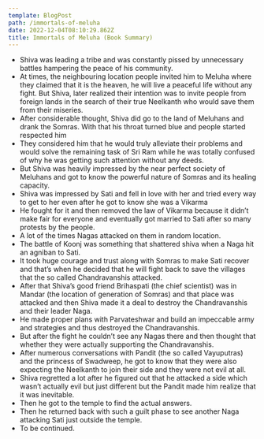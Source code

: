 ```yaml
---
template: BlogPost
path: /immortals-of-meluha
date: 2022-12-04T08:10:29.862Z
title: Immortals of Meluha (Book Summary)
---
```





* Shiva was leading a tribe and was constantly pissed by unnecessary battles hampering the peace of his community.
* At times, the neighbouring location people invited him to Meluha where they claimed that it is the heaven, he will live a peaceful life without any fight. But Shiva, later realized their intention was to invite people from foreign lands in the search of their true Neelkanth who would save them from their miseries.
* After considerable thought, Shiva did go to the land of Meluhans and drank the Somras. With that his throat turned blue and people started respected him
* They considered him that he would truly alleviate their problems and would solve the remaining task of Sri Ram while he was totally confused of why he was getting such attention without any deeds.
* But Shiva was heavily impressed by the near perfect society of Meluhans and got to know the powerful nature of Somras and its healing capacity.
* Shiva was impressed by Sati and fell in love with her and tried every way to get to her even after he got to know she was a Vikarma
* He fought for it and then removed the law of Vikarma because it didn’t make fair for everyone and eventually got married to Sati after so many protests by the people.
* A lot of the times Nagas attacked on them in random location.
* The battle of Koonj was something that shattered shiva when a Naga hit an agniban to Sati.
* It took huge courage and trust along with Somras to make Sati recover and that’s when he decided that he will fight back to save the villages that the so called Chandravanshis attacked.
* After that Shiva’s good friend Brihaspati (the chief scientist) was in Mandar (the location of generation of Somras) and that place was attacked and then Shiva made it a deal to destroy the Chandravanshis and their leader Naga.
* He made proper plans with Parvateshwar and build an impeccable army and strategies and thus destroyed the Chandravanshis.
* But after the fight he couldn’t see any Nagas there and then thought that whether they were actually supporting the Chandravanshis.
* After numerous conversations with Pandit (the so called Vayuputras) and the princess of Swadweep, he got to know that they were also expecting the Neelkanth to join their side and they were not evil at all.
* Shiva regretted a lot after he figured out that he attacked a side which wasn’t actually evil but just different but the Pandit made him realize that it was inevitable.
* Then he got to the temple to find the actual answers.
* Then he returned back with such a guilt phase to see another Naga attacking Sati just outside the temple.
* To be continued.
